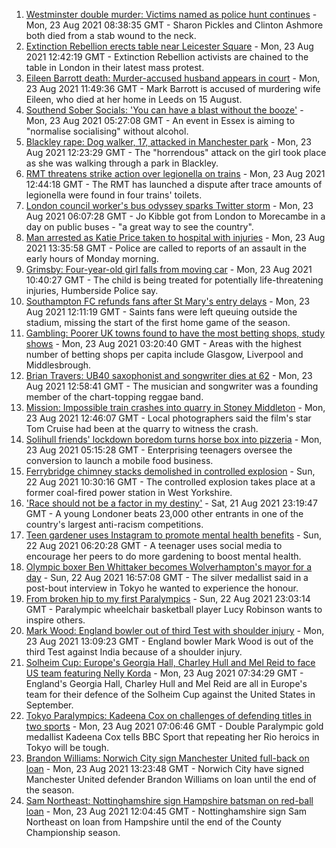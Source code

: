 1. [Westminster double murder: Victims named as police hunt continues](https://www.bbc.co.uk/news/uk-england-london-58304303) - Mon, 23 Aug 2021 08:38:35 GMT - Sharon Pickles and Clinton Ashmore both died from a stab wound to the neck.
2. [Extinction Rebellion erects table near Leicester Square](https://www.bbc.co.uk/news/uk-england-london-58306278) - Mon, 23 Aug 2021 12:42:19 GMT - Extinction Rebellion activists are chained to the table in London in their latest mass protest.
3. [Eileen Barrott death: Murder-accused husband appears in court](https://www.bbc.co.uk/news/uk-england-leeds-58307165) - Mon, 23 Aug 2021 11:49:36 GMT - Mark Barrott is accused of murdering wife Eileen, who died at her home in Leeds on 15 August.
4. [Southend Sober Socials: 'You can have a blast without the booze'](https://www.bbc.co.uk/news/uk-england-essex-58173941) - Mon, 23 Aug 2021 05:27:08 GMT - An event in Essex is aiming to "normalise socialising" without alcohol.
5. [Blackley rape: Dog walker, 17, attacked in Manchester park](https://www.bbc.co.uk/news/uk-england-manchester-58306390) - Mon, 23 Aug 2021 12:23:29 GMT - The "horrendous" attack on the girl took place as she was walking through a park in Blackley.
6. [RMT threatens strike action over legionella on trains](https://www.bbc.co.uk/news/uk-england-london-58298711) - Mon, 23 Aug 2021 12:44:18 GMT - The RMT has launched a dispute after trace amounts of legionella were found in four trains' toilets.
7. [London council worker's bus odyssey sparks Twitter storm](https://www.bbc.co.uk/news/uk-england-london-58297172) - Mon, 23 Aug 2021 06:07:28 GMT - Jo Kibble got from London to Morecambe in a day on public buses - "a great way to see the country".
8. [Man arrested as Katie Price taken to hospital with injuries](https://www.bbc.co.uk/news/uk-england-essex-58257403) - Mon, 23 Aug 2021 13:35:58 GMT - Police are called to reports of an assault in the early hours of Monday morning.
9. [Grimsby: Four-year-old girl falls from moving car](https://www.bbc.co.uk/news/uk-england-lincolnshire-58304472) - Mon, 23 Aug 2021 10:40:27 GMT - The child is being treated for potentially life-threatening injuries, Humberside Police say.
10. [Southampton FC refunds fans after St Mary's entry delays](https://www.bbc.co.uk/news/uk-england-hampshire-58303011) - Mon, 23 Aug 2021 12:11:19 GMT - Saints fans were left queuing outside the stadium, missing the start of the first home game of the season.
11. [Gambling: Poorer UK towns found to have the most betting shops, study shows](https://www.bbc.co.uk/news/business-58300899) - Mon, 23 Aug 2021 03:20:40 GMT - Areas with the highest number of betting shops per capita include Glasgow, Liverpool and Middlesbrough.
12. [Brian Travers: UB40 saxophonist and songwriter dies at 62](https://www.bbc.co.uk/news/entertainment-arts-58307306) - Mon, 23 Aug 2021 12:58:41 GMT - The musician and songwriter was a founding member of the chart-topping reggae band.
13. [Mission: Impossible train crashes into quarry in Stoney Middleton](https://www.bbc.co.uk/news/uk-england-derbyshire-58307832) - Mon, 23 Aug 2021 12:46:07 GMT - Local photographers said the film's star Tom Cruise had been at the quarry to witness the crash.
14. [Solihull friends' lockdown boredom turns horse box into pizzeria](https://www.bbc.co.uk/news/uk-england-birmingham-58283884) - Mon, 23 Aug 2021 05:15:28 GMT - Enterprising teenagers oversee the conversion to launch a mobile food business.
15. [Ferrybridge chimney stacks demolished in controlled explosion](https://www.bbc.co.uk/news/uk-england-leeds-58297602) - Sun, 22 Aug 2021 10:30:16 GMT - The controlled explosion takes place at a former coal-fired power station in West Yorkshire.
16. ['Race should not be a factor in my destiny'](https://www.bbc.co.uk/news/uk-england-london-58283709) - Sat, 21 Aug 2021 23:19:47 GMT - A young Londoner beats 23,000 other entrants in one of the country's largest anti-racism competitions.
17. [Teen gardener uses Instagram to promote mental health benefits](https://www.bbc.co.uk/news/uk-england-cambridgeshire-58234738) - Sun, 22 Aug 2021 06:20:28 GMT - A teenager uses social media to encourage her peers to do more gardening to boost mental health.
18. [Olympic boxer Ben Whittaker becomes Wolverhampton's mayor for a day](https://www.bbc.co.uk/news/uk-england-birmingham-58299944) - Sun, 22 Aug 2021 16:57:08 GMT - The silver medallist said in a post-bout interview in Tokyo he wanted to experience the honour.
19. [From broken hip to my first Paralympics](https://www.bbc.co.uk/news/uk-england-leicestershire-58273615) - Sun, 22 Aug 2021 23:03:14 GMT - Paralympic wheelchair basketball player Lucy Robinson wants to inspire others.
20. [Mark Wood: England bowler out of third Test with shoulder injury](https://www.bbc.co.uk/sport/cricket/58303560) - Mon, 23 Aug 2021 13:09:23 GMT - England bowler Mark Wood is out of the third Test against India because of a shoulder injury.
21. [Solheim Cup: Europe's Georgia Hall, Charley Hull and Mel Reid to face US team featuring Nelly Korda](https://www.bbc.co.uk/sport/golf/58301072) - Mon, 23 Aug 2021 07:34:29 GMT - England's Georgia Hall, Charley Hull and Mel Reid are all in Europe's team for their defence of the Solheim Cup against the United States in September.
22. [Tokyo Paralympics: Kadeena Cox on challenges of defending titles in two sports](https://www.bbc.co.uk/sport/disability-sport/58256947) - Mon, 23 Aug 2021 07:06:46 GMT - Double Paralympic gold medallist Kadeena Cox tells BBC Sport that repeating her Rio heroics in Tokyo will be tough.
23. [Brandon Williams: Norwich City sign Manchester United full-back on loan](https://www.bbc.co.uk/sport/football/58303062) - Mon, 23 Aug 2021 13:23:48 GMT - Norwich City have signed Manchester United defender Brandon Williams on loan until the end of the season.
24. [Sam Northeast: Nottinghamshire sign Hampshire batsman on red-ball loan](https://www.bbc.co.uk/sport/cricket/58305942) - Mon, 23 Aug 2021 12:04:45 GMT - Nottinghamshire sign Sam Northeast on loan from Hampshire until the end of the County Championship season.
